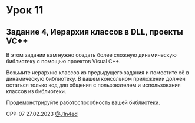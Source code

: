 # Урок 11
## Задание 4, Иерархия классов в DLL, проекты VC++

В этом задании вам нужно создать более сложную динамическую библиотеку с помощью проектов Visual C++.

Возьмите иерархию классов из предыдущего задания и поместите её в динамическую библиотеку. 
В вашем консольном приложении должен остаться только код для общения с пользователем и использования классов из библиотеки.

Продемонстрируйте работоспособность вашей библиотеки.

CPP-07
27.02.2023
[@J1n4ed](https://github.com/J1n4ed)